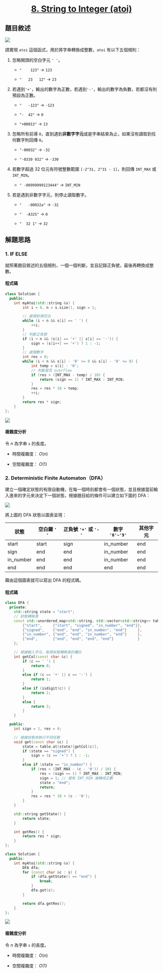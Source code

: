 # <center> [8. String to Integer (atoi)](https://leetcode.com/problems/string-to-integer-atoi/description/) </center>

## 題目敘述

[![](https://i.imgur.com/u1InTaC.png)](https://i.imgur.com/u1InTaC.png)

請實現 `atoi` 這個函式，用於將字串轉換成整數，`atoi` 有以下五個規則：

1. 忽略開頭的空白字元 `' '`。

   - `"    123"` -> `123`

   - `"   23   12"` -> `23`

2. 若遇到`'+'`，輸出的數字為正數，若遇到`'-'`，輸出的數字為負數，若都沒有則預設為正數。

   - `"   -123"` -> `-123`

   - `"-  42"` -> `0`

   - `"+00013"` -> `13`

3. 忽略所有前導 `0`，直到遇到**非數字字元**或是字串結束為止，如果沒有讀取到任何數字則回傳 `0`。

   - `"-00032"` -> `-32`

   - `"-0330 032"` -> `-330`

4. 若數字超過 32 位元有符號整數範圍 `[-2^31, 2^31 - 1]`，則回傳 `INT_MAX` 或 `INT_MIN`。

   - `" -00999999123444"` -> `INT_MIN`

5. 若是遇到非數字字元，則停止讀取數字。

   - `"   -00032a"` -> `-32`

   - `"  -A32S"` -> `0`

   - `"  32 1"` -> `32`

## 解題思路

### 1. IF ELSE

就照著題目敘述的五個規則，一個一個判斷，並且記錄正負號，最後再轉換成整數。

#### 程式碼

```cpp {.line-numbers}
class Solution {
  public:
    int myAtoi(std::string &s) {
        int i = 0, n = s.size(), sign = 1;

        // 處理前導空白
        while (i < n && s[i] == ' ') {
            ++i;
        }
        // 判斷正負號
        if (i < n && (s[i] == '+' || s[i] == '-')) {
            sign = (s[i++] == '+') ? 1 : -1;
        }
        // 處理數字
        int res = 0;
        while (i < n && s[i] - '0' >= 0 && s[i] - '0' <= 9) {
            int temp = s[i] - '0';
            // 判斷是否 overflow
            if (res > (INT_MAX - temp) / 10) {
                return (sign == 1) ? INT_MAX : INT_MIN;
            }
            res = res * 10 + temp;
            ++i;
        }
        return res * sign;
    }
};
```

[![](https://i.imgur.com/GyaFAEk.png)](https://i.imgur.com/GyaFAEk.png)

#### 複雜度分析

令 $n$ 為字串 `s` 的長度。

- 時間複雜度： $O(n)$

- 空間複雜度： $O(1)$

### 2. Deterministic Finite Automaton（DFA）

建立一個確定狀態的有限自動機，在每一個時刻都會有一個狀態，並且根據當前輸入進來的字元來決定下一個狀態，根據題目給的條件可以建立如下圖的 DFA：

[![](https://i.imgur.com/wCMdmhQ.png)](https://i.imgur.com/wCMdmhQ.png)

將上圖的 DFA 狀態以圖表呈現：

| 狀態       | 空白鍵 `' '`  | 正負號 `'+'` 或 `'-'`  | 數字 `'0'~'9'`  | 其他字元  |
| --------- | ------------ | --------------------- | -------------- | -------- |
| start     | start        | sign                  | in_number      | end      |
| sign      | end          | end                   | in_number      | end      |
| in_number | end          | end                   | in_number      | end      |
| end       | end          | end                   | end            | end      |

藉由這個圖表就可以寫出 DFA 的程式碼。

#### 程式碼

```cpp {.line-numbers}
class DFA {
  private:
    std::string state = "start";
    // 狀態轉移表
    const std::unordered_map<std::string, std::vector<std::string>> table {
        {"start",     {"start", "signed", "in_number", "end"}},
        {"signed",    {"end", "end", "in_number", "end"}     },
        {"in_number", {"end", "end", "in_number", "end"}     },
        {"end",       {"end", "end", "end", "end"}           }
    };

    // 根據輸入字元，取得狀態轉移表的欄位
    int getCol(const char &c) {
        if (c == ' ') {
            return 0;
        }
        else if (c == '+' || c == '-') {
            return 1;
        }
        else if (isdigit(c)) {
            return 2;
        }
        else {
            return 3;
        }
    }

  public:
    int sign = 1, res = 0;

    // 根據狀態來執行不同任務
    void get(const char &c) {
        state = table.at(state)[getCol(c)];
        if (state == "signed") {
            sign = (c == '+') ? 1 : -1;
        }
        else if (state == "in_number") {
            if (res > (INT_MAX - (c - '0')) / 10) {
                res = (sign == 1) ? INT_MAX : INT_MIN;
                sign = 1; // 避免 INT_MIN 被轉成正數
                state = "end";
                return;
            }
            res = res * 10 + (c - '0');
        }
    }

    std::string getState() {
        return state;
    }

    int getRes() {
        return res * sign;
    }
};

class Solution {
  public:
    int myAtoi(std::string &s) {
        DFA dfa;
        for (const char &c : s) {
            if (dfa.getState() == "end") {
                break;
            }
            dfa.get(c);
        }

        return dfa.getRes();
    }
};
```

[![](https://i.imgur.com/3Zvfbpt.png)](https://i.imgur.com/3Zvfbpt.png)

#### 複雜度分析

令 $n$ 為字串 `s` 的長度。

- 時間複雜度： $O(n)$

- 空間複雜度： $O(1)$
